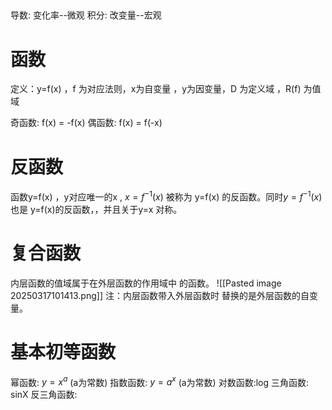 
## 
导数: 变化率--微观
积分: 改变量--宏观

# 函数
定义：y=f(x)  ，f 为对应法则，x为自变量 ，y为因变量，D 为定义域 ，R(f) 为值域 

奇函数: f(x) = -f(x)
偶函数: f(x) = f(-x)

# 反函数
函数y=f(x) ，y对应唯一的x , $x=f^{-1}(x)$ 被称为 y=f(x) 的反函数。同时$y=f^{-1}(x)$ 也是 y=f(x)的反函数，，并且关于y=x 对称。

# 复合函数
内层函数的值域属于在外层函数的作用域中 的函数。 
![[Pasted image 20250317101413.png]]
注：内层函数带入外层函数时 替换的是外层函数的自变量。

# 基本初等函数
幂函数: $y=x^{a}$    (a为常数)
指数函数: $y=a^{x}$     (a为常数)
对数函数:log
三角函数: sinX 
反三角函数:
